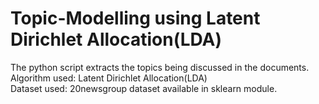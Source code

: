 # Topic-Modelling using Latent Dirichlet Allocation(LDA)

The python script extracts the topics being discussed in the documents.  
Algorithm used: Latent Dirichlet Allocation(LDA)  
Dataset used: 20newsgroup dataset available in sklearn module.  
